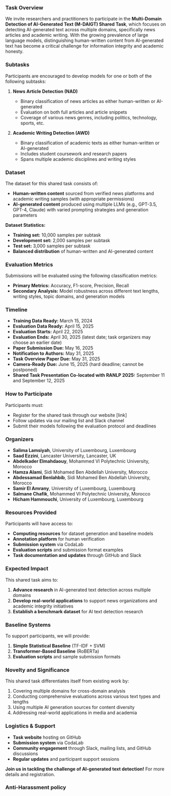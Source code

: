 ### Task Overview
We invite researchers and practitioners to participate in the **Multi-Domain Detection of AI-Generated Text (M-DAIGT) Shared Task**, which focuses on detecting AI-generated text across multiple domains, specifically news articles and academic writing. With the growing prevalence of large language models, distinguishing human-written content from AI-generated text has become a critical challenge for information integrity and academic honesty.

### Subtasks
Participants are encouraged to develop models for one or both of the following subtasks:

1. **News Article Detection (NAD)**
   - Binary classification of news articles as either human-written or AI-generated
   - Evaluation on both full articles and article snippets
   - Coverage of various news genres, including politics, technology, sports, etc.

2. **Academic Writing Detection (AWD)**
   - Binary classification of academic texts as either human-written or AI-generated
   - Includes student coursework and research papers
   - Spans multiple academic disciplines and writing styles

### Dataset
The dataset for this shared task consists of:
- **Human-written content** sourced from verified news platforms and academic writing samples (with appropriate permissions)
- **AI-generated content** produced using multiple LLMs (e.g., GPT-3.5, GPT-4, Claude) with varied prompting strategies and generation parameters

**Dataset Statistics:**
- **Training set:** 10,000 samples per subtask
- **Development set:** 2,000 samples per subtask
- **Test set:** 3,000 samples per subtask
- **Balanced distribution** of human-written and AI-generated content

### Evaluation Metrics
Submissions will be evaluated using the following classification metrics:
- **Primary Metrics:** Accuracy, F1-score, Precision, Recall
- **Secondary Analysis:** Model robustness across different text lengths, writing styles, topic domains, and generation models

### Timeline

- **Training Data Ready:** March 15, 2024
- **Evaluation Data Ready:** April 15, 2025
- **Evaluation Starts:** April 22, 2025
- **Evaluation Ends:** April 30, 2025 (latest date; task organizers may choose an earlier date)
- **Paper Submission Due:** May 16, 2025
- **Notification to Authors:** May 31, 2025
- **Task Overview Paper Due:** May 31, 2025
- **Camera-Ready Due:** June 15, 2025 (hard deadline; cannot be postponed)
- **Shared Task Presentation Co-located with RANLP 2025:** September 11 and September 12, 2025



### How to Participate
Participants must:
- Register for the shared task through our website [link]
- Follow updates via our mailing list and Slack channel
- Submit their models following the evaluation protocol and deadlines

### Organizers
- **Salima Lamsiyah**, University of Luxembourg, Luxembourg  
- **Saad Ezzini**, Lancaster University, Lancaster, UK  
- **Abdelkader Elmahdaouy**, Mohammed VI Polytechnic University, Morocco  
- **Hamza Alami**, Sidi Mohamed Ben Abdellah University, Morocco  
- **Abdessamad Benlahbib**, Sidi Mohamed Ben Abdellah University, Morocco  
- **Samir El Amrany**, University of Luxembourg, Luxembourg  
- **Salmane Chafik**, Mohammed VI Polytechnic University, Morocco  
- **Hicham Hammouchi**, University of Luxembourg, Luxembourg  

### Resources Provided
Participants will have access to:
- **Computing resources** for dataset generation and baseline models
- **Annotation platform** for human verification
- **Submission system** via CodaLab
- **Evaluation scripts** and submission format examples
- **Task documentation and updates** through GitHub and Slack

### Expected Impact
This shared task aims to:
1. **Advance research** in AI-generated text detection across multiple domains
2. **Develop real-world applications** to support news organizations and academic integrity initiatives
3. **Establish a benchmark dataset** for AI text detection research

### Baseline Systems
To support participants, we will provide:
1. **Simple Statistical Baseline** (TF-IDF + SVM)
2. **Transformer-Based Baseline** (RoBERTa)
3. **Evaluation scripts** and sample submission formats

### Novelty and Significance
This shared task differentiates itself from existing work by:
1. Covering multiple domains for cross-domain analysis
2. Conducting comprehensive evaluations across various text types and lengths
3. Using multiple AI generation sources for content diversity
4. Addressing real-world applications in media and academia

### Logistics & Support
- **Task website** hosting on GitHub
- **Submission system** via CodaLab
- **Community engagement** through Slack, mailing lists, and GitHub discussions
- **Regular updates** and participant support sessions

**Join us in tackling the challenge of AI-generated text detection!** For more details and registration.

### Anti-Harassment policy
